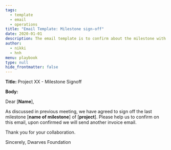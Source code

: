 ```yaml
---
tags: 
  - template
  - email
  - operations
title: "Email Template: Milestone sign-off"
date: 2020-01-01
description: The email template is to confirm about the milestone with client.
author:
  - nikki
  - hnh
menu: playbook
type: null
hide_frontmatter: false
---
```


**Title:** Project XX - Milestone Signoff

**Body:**

Dear [**Name**],

As discussed in previous meeting, we have agreed to sign off the last milestone [**name of milestone**] of [**project**]. Please help us to confirm on this email, upon confirmed we will send another invoice email.

Thank you for your collaboration.

Sincerely,
Dwarves Foundation